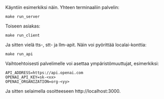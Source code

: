 Käyntiin esimerkiksi näin. Yhteen terminaaliin palvelin:

```
make run_server
```

Toiseen asiakas:

```
make run_client
```

Ja sitten vielä tts-, stt- ja llm-apit. Näin voi pyörittää localai-konttia:

```
make run_api
```

Vaihtoehtoisesti palvelimelle voi asettaa ympäristömuuttujat, esimerkiksi:
```
API_ADDRESS=https://api.openai.com
OPENAI_API_KEY=sk-<xx>
OPENAI_ORGANIZATION=org-<yy>
```

Ja sitten selaimella osoitteeseen http://localhost:3000.

